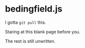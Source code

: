 # bedingfield.js
I gotta `git pull` this.

Staring at this blank page before you.

The rest is still unwritten.
